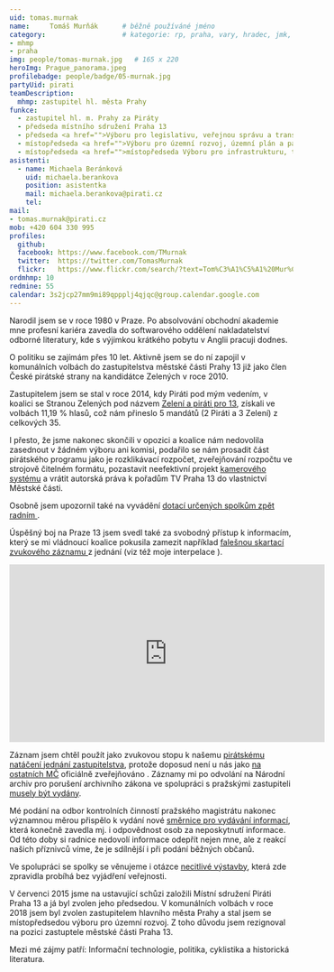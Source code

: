 ```yaml
---
uid: tomas.murnak
name:     Tomáš Murňák  	# běžně používáné jméno
category:                 	# kategorie: rp, praha, vary, hradec, jmk, senat
- mhmp
- praha
img: people/tomas-murnak.jpg   # 165 x 220
heroImg: Prague_panorama.jpeg
profilebadge: people/badge/05-murnak.jpg
partyUid: pirati
teamDescription:
  mhmp: zastupitel hl. města Prahy 
funkce:
  - zastupitel hl. m. Prahy za Piráty
  - předseda místního sdružení Praha 13 
  - předseda <a href="">Výboru pro legislativu, veřejnou správu a transparentnost ZHMP</a>
  - místopředseda <a href="">Výboru pro územní rozvoj, územní plán a památkovou péči ZHMP</a>
  - místopředseda <a href="">místopředseda Výboru pro infrastrukturu, technickou vybavenost a životní prostředí ZHMP</a>
asistenti:
  - name: Michaela Beránková
    uid: michaela.berankova
    position: asistentka
    mail: michaela.berankova@pirati.cz
    tel:
mail:
- tomas.murnak@pirati.cz
mob: +420 604 330 995
profiles:
  github:                 
  facebook: https://www.facebook.com/TMurnak
  twitter: 	https://twitter.com/TomasMurnak	  
  flickr:   https://www.flickr.com/search/?text=Tom%C3%A1%C5%A1%20Mur%C5%88%C3%A1k
ordmhmp: 10
redmine: 55
calendar: 3s2jcp27mm9mi89qppplj4qjqc@group.calendar.google.com
---
```


Narodil jsem se v roce 1980 v Praze. Po absolvování obchodní akademie mne profesní kariéra zavedla do softwarového oddělení nakladatelství odborné literatury, kde s výjimkou krátkého pobytu v Anglii pracuji dodnes.</p>
<p>O politiku se zajímám přes 10 let. Aktivně jsem se do ní zapojil v komunálních volbách do zastupitelstva městské části Prahy 13 již jako člen České pirátské strany na kandidátce Zelených v roce 2010.</p>
<p>Zastupitelem jsem se stal v roce 2014, kdy Piráti pod mým vedením, v koalici se Stranou Zelených pod názvem <a href="http://zeleniapiratipro13.cz/">Zelení a piráti pro 13</a>, získali ve volbách 11,19 % hlasů, což nám přineslo 5 mandátů (2 Piráti a 3 Zelení) z celkových 35.</p>
<p>I přesto, že jsme nakonec skončili v opozici a koalice nám nedovolila zasednout v žádném výboru ani komisi, podařilo se nám prosadit část pirátského programu jako je rozklikávací rozpočet, zveřejňování rozpočtu ve strojově čitelném formátu, pozastavit neefektivní projekt <a href="http://praha.idnes.cz/praha-13-chce-nakoupit-nove-kamery-za-sto-milionu-korun-pfy-/praha-zpravy.aspx?c=A150316_2147657_praha-zpravy_nuba">kamerového systému</a> a vrátit autorská práva k pořadům TV Praha 13 do vlastnictví Městské části.</p>
<p>Osobně jsem upozornil také na vyvádění <a href="http://prazsky.denik.cz/zpravy_region/radnice-dostala-pokutu-nezverejnila-totiz-smlouvy-s-jednim-ze-svych-radnich-20160708.html">dotací určených spolkům zpět radním </a>.</p>
<p>Úspěšný boj na Praze 13 jsem svedl také za svobodný přístup k informacím, který se mi vládnoucí koalice pokusila zamezit například <a href="https://praha.pirati.cz/skartace-na-praze-13.html">falešnou skartací zvukového záznamu </a>z jednání (viz též moje interpelace ).</p>
<div><iframe width="560" height="315" src="https://www.youtube.com/embed/FUdFR4BRdCs" frameborder="0" allowfullscreen></iframe></div>
<p>Záznam jsem chtěl použít jako zvukovou stopu k našemu <a href="https://youtu.be/oIhY3INJPkE?list=PLhc5QMLcO6ma32Lcj6fn-W4HG9ozlR_VR">pirátskému natáčení jednání zastupitelstva</a>, protože doposud není u nás jako <a href="https://docs.google.com/spreadsheets/d/107be0mg7N7HxHQzFbuASzaHuDlMnRqWgyNjtD7wvJhI/edit?usp=sharing]">na ostatních MČ</a> oficiálně zveřejňováno . Záznamy mi po odvolání na Národní archiv pro porušení archivního zákona ve spolupráci s pražskými zastupiteli <a href="http://praha13.cz/file/59d1/0-2016-Poskytnuta-informace.pdf">musely být vydány</a>. </p>
<p>Mé podání na odbor kontrolních činností pražského magistrátu nakonec významnou měrou přispělo k vydání nové <a href="http://praha13.cz/file/BTh1/Smernice-starosty-c-2-2017.pdf">směrnice pro vydávání informací</a>, která konečně zavedla mj. i odpovědnost osob za neposkytnutí informace. Od této doby si radnice nedovolí informace odepřít nejen mne, ale z reakcí našich příznivců víme, že je sdílnější i při podání běžných občanů.</p>
<p>Ve spolupráci se spolky se věnujeme i otázce <a href="http://zeleniapiratipro13.cz/vyroste-na-posledni-zeleni-mezi-stanicemi-metra-luziny-a-luka-5-vezi/">necitlivé výstavby</a>, která zde zpravidla probíhá bez vyjádření veřejnosti.</p>
<p>V červenci 2015 jsme na ustavující schůzi založili Místní sdružení Piráti Praha 13 a já byl zvolen jeho předsedou. V komunálních volbách v roce 2018 jsem byl zvolen zastupitelem hlavního města Prahy a stal jsem se místopředsedou výboru pro územní rozvoj. Z toho důvodu jsem rezignoval na pozici zastuptele městské části Praha 13.</p>
<p>Mezi mé zájmy patří: Informační technologie, politika, cyklistika a historická literatura.</p>
